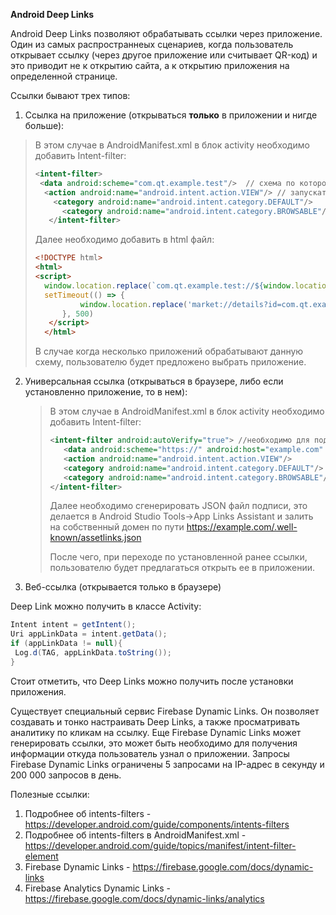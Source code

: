**Android Deep Links**

Android Deep Links позволяют обрабатывать ссылки через приложение. Один из самых распространнеых сценариев, когда пользователь открывает ссылку (через другое приложение или считывает QR-код) и это приводит не к открытию сайта, а к открытию приложения на определенной странице.

Ссылки бывают трех типов:

1. Ссылка на приложение (открываться **только** в приложении и нигде больше):

> В этом случае в AndroidManifest.xml в блок activity необходимо добавить Intent-filter:
>
> ```xml
><intent-filter>
>  <data android:scheme="com.qt.example.test"/>  // схема по которой приложение будет понимать что идет запрос к нему
>   <action android:name="android.intent.action.VIEW"/> // запускать View
>     <category android:name="android.intent.category.DEFAULT"/>
>    	<category android:name="android.intent.category.BROWSABLE"/> //приложение видно браузеру
>    </intent-filter>
> ```
> 
> Далее необходимо добавить в html файл:
>
> ```html
><!DOCTYPE html>
> <html>
> <script>
> 	window.location.replace(`com.qt.example.test://${window.location}`); //происходит переход к приложению
> 	setTimeout(() => {
>    		window.location.replace('market://details?id=com.qt.example.test'); //если не было перехода, то открывается Play Store
>   	}, 500)
>    </script>
>   </html>
> ```
> 
> В случае когда несколько приложений обрабатывают данную схему, пользователю будет предложено выбрать приложение.

2. Универсальная ссылка (открываться в браузере, либо если установленно приложение, то в нем):

   > В этом случае в AndroidManifest.xml в блок activity необходимо добавить Intent-filter:
   >
   > ```xml
   > <intent-filter android:autoVerify="true"> //необходимо для подтверждения домена
   > 	<data android:scheme="https://" android:host="example.com" android:path="/example"/>  
   > 	<action android:name="android.intent.action.VIEW"/> 
   > 	<category android:name="android.intent.category.DEFAULT"/>
   > 	<category android:name="android.intent.category.BROWSABLE"/>
   > </intent-filter>
   > ```
   >
   > Далее необходимо сгенерировать JSON файл подписи, это делается в Android Studio Tools->App Links Assistant и залить на собственный домен по пути https://example.com/.well-known/assetlinks.json
   >
   > После чего, при переходе по установленной ранее ссылки, пользователю будет предлагаться открыть ее в приложении.
   
3. Веб-ссылка (открывается только в браузере)

Deep Link можно получить в классе Activity:

   ```java
   Intent intent = getIntent();
   Uri appLinkData = intent.getData();
   if (appLinkData != null){
   	Log.d(TAG, appLinkData.toString());
   }
   ```

Стоит отметить, что Deep Links можно получить после установки приложения.

Существует специальный сервис Firebase Dynamic Links. Он позволяет создавать и тонко настраивать Deep Links, а также просматривать аналитику по кликам на ссылку. Еще Firebase Dynamic Links может генерировать ссылки, это может быть необходимо для получения информации откуда пользователь узнал о приложении. Запросы Firebase Dynamic Links ограничены 5 запросами на IP-адрес в секунду и 200 000 запросов в день. 

Полезные ссылки:

1. Подробнее об intents-filters - https://developer.android.com/guide/components/intents-filters
2. Подробнее об intents-filters в AndroidManifest.xml - https://developer.android.com/guide/topics/manifest/intent-filter-element
3.  Firebase Dynamic Links  - https://firebase.google.com/docs/dynamic-links
4. Firebase Analytics Dynamic Links - https://firebase.google.com/docs/dynamic-links/analytics

